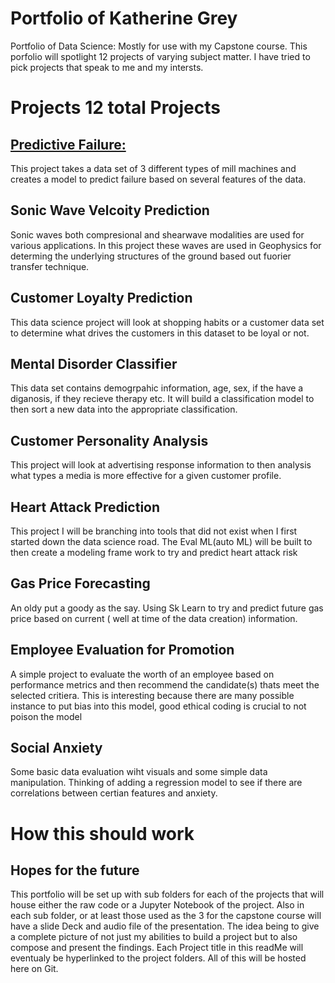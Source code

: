 # Portfolio of Katherine Grey 
Portfolio of Data Science: Mostly for use with my Capstone course.  This porfolio will spotlight 12 projects of varying subject matter.  I have tried to pick projects that speak to me and my intersts. 
# Projects 12 total Projects
## [Predictive Failure:](https://github.com/LadyKate7390/Kate_G_DS_Portfolio/tree/main/Predictive_Failure)
  This project takes a data set of 3 different types of mill machines and creates a model to predict failure based on several features of the data. 
## Sonic Wave Velcoity Prediction
  Sonic waves both compresional and shearwave modalities are used for various applications.  In this project these waves are used in Geophysics for determing the underlying structures of the ground based out fuorier transfer technique. 
## Customer Loyalty Prediction
  This data science project will look at shopping habits or a customer data set to determine what drives the customers in this dataset to be loyal or not. 
## Mental Disorder Classifier 
  This data set contains demogrpahic information, age, sex, if the have a diganosis, if they recieve therapy etc.  It will build a classification model to then sort a new data into the appropriate classification.
## Customer Personality Analysis
  This project will look at advertising response information to then analysis what types a media is more effective for a given customer profile.  
## Heart Attack Prediction
  This project I will be branching into tools that did not exist when I first started down the data science road.  The Eval ML(auto ML) will be built to then create a modeling frame work to try and predict heart attack risk 
## Gas Price Forecasting
  An oldy put a goody as the say.  Using Sk Learn to try and predict future gas price based on current ( well at time of the data creation) information. 
## Employee Evaluation for Promotion
  A simple project to evaluate the worth of an employee based on performance metrics and then recommend the candidate(s) thats meet the selected critiera.  This is interesting because there are many possible instance to put bias into this model, good ethical coding is crucial to not poison the model
## Social Anxiety 
  Some basic data evaluation wiht visuals and some simple data manipulation.  Thinking of adding a regression model to see if there are correlations between certian features and anxiety. 
# How this should work 
  ## Hopes for the future
  This portfolio will be set up with sub folders for each of the projects that will house either the raw code or a Jupyter Notebook of the project. Also in each sub folder, or at least those used as the 3 for the capstone course will have a slide Deck and audio file of the presentation.  The idea being to give a complete picture of not just my abilities to build a project but to also compose and present the findings.  Each Project title in this readMe will eventualy be hyperlinked to the project folders.  All of this will be hosted here on Git. 
